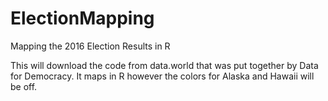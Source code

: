 # ElectionMapping
Mapping the 2016 Election Results in R

This will download the code from data.world that was put together by Data for Democracy. It maps in R however the colors for Alaska and Hawaii will be off. 

